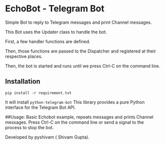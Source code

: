 # EchoBot - Telegram Bot

Simple Bot to reply to Telegram messages and print Channel messages.

This Bot uses the Updater class to handle the bot.

First, a few handler functions are defined.

Then, those functions are passed to the Dispatcher and registered at their respective places.

Then, the bot is started and runs until we press Ctrl-C on the command line.


## Installation

    pip install -r requirement.txt

It will install `python-telegram-bot` This library provides a pure Python interface for the Telegram Bot API. 


##Usage:
Basic Echobot example, repeats messages and prints Channel messages.
Press Ctrl-C on the command line or send a signal to the process to stop the
bot.

Developed by pyshivam ( Shivam Gupta).
